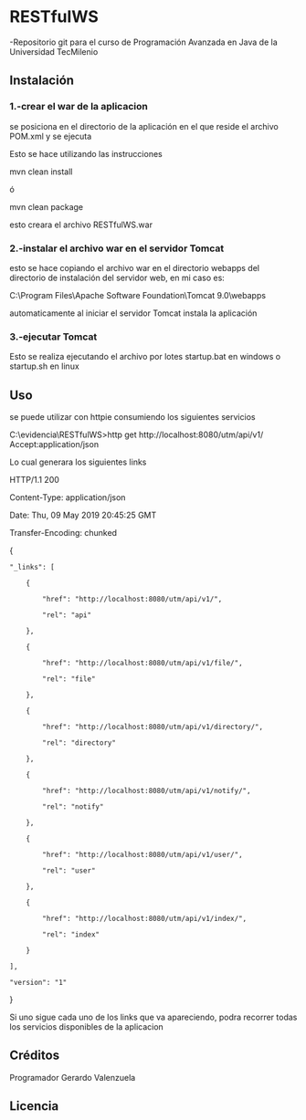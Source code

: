 # RESTfulWS

-Repositorio git para el curso de Programación Avanzada en Java de la Universidad TecMilenio

## Instalación

### 1.-crear el war de la aplicacion

   se posiciona en el directorio de la aplicación en el que reside el archivo POM.xml y se ejecuta

   Esto se hace utilizando las instrucciones
   
   mvn clean install
   
   ó
   
   mvn clean package
   
   esto creara el archivo RESTfulWS.war
   
### 2.-instalar el archivo war en el servidor Tomcat

  esto se hace  copiando el archivo war en el directorio webapps del directorio de instalación del servidor web, en mi caso es:
  
  C:\Program Files\Apache Software Foundation\Tomcat 9.0\webapps
  
  automaticamente al iniciar el servidor Tomcat instala la aplicación 

### 3.-ejecutar Tomcat

  Esto se realiza ejecutando el archivo por lotes startup.bat en windows o startup.sh en linux

## Uso

se puede utilizar con httpie consumiendo los siguientes servicios

C:\evidencia\RESTfulWS>http get http://localhost:8080/utm/api/v1/ Accept:application/json

Lo cual generara  los siguientes links

HTTP/1.1 200

Content-Type: application/json

Date: Thu, 09 May 2019 20:45:25 GMT

Transfer-Encoding: chunked


{

    "_links": [
    
        {
        
            "href": "http://localhost:8080/utm/api/v1/",
            
            "rel": "api"
            
        },
        
        {
        
            "href": "http://localhost:8080/utm/api/v1/file/",
            
            "rel": "file"
            
        },
        
        {
        
            "href": "http://localhost:8080/utm/api/v1/directory/",
            
            "rel": "directory"
            
        },
        
        {
        
            "href": "http://localhost:8080/utm/api/v1/notify/",
            
            "rel": "notify"
            
        },
        
        {
        
            "href": "http://localhost:8080/utm/api/v1/user/",
            
            "rel": "user"
            
        },
        
        {
        
            "href": "http://localhost:8080/utm/api/v1/index/",
            
            "rel": "index"
            
        }
        
    ],
    
    "version": "1"
    
}


Si uno sigue cada uno de los links que va apareciendo, podra recorrer todas los servicios disponibles de la aplicacion

## Créditos

Programador Gerardo Valenzuela

## Licencia
